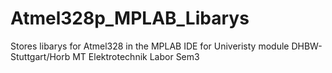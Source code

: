 # Atmel328p_MPLAB_Libarys
Stores libarys for Atmel328 in the MPLAB IDE for Univeristy module DHBW-Stuttgart/Horb MT Elektrotechnik Labor Sem3
